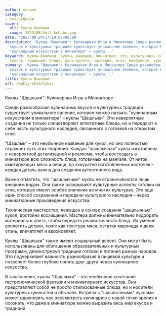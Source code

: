 ```yaml
---
author: morava
category:
- без-рубрики
cover:
  alt: Куклы Шашлыки
  image: 2023/08/doll-kebabs.jpg
date: '2023-08-24T17:19:07+00:00'
description: 'Куклы "Шашлыки": Кулинарная Игра в Миниатюре Среди разнообразия кулинарных
  вкусов и культурных традиций существует уникальное явление, которое можно назвать
  "кулинарным искусством в миниатюре" – куклы...'
keywords: Куклы Шашлыки, куклы, шашлыки, миниатюре, это, культурных, создания, разнообразия,
  вкусов, традиций, блюда, культурного, наследия, огне, необычное, кукол
summary: 'Куклы "Шашлыки": Кулинарная Игра в Миниатюре Среди разнообразия кулинарных
  вкусов и культурных традиций существует уникальное явление, которое можно назвать
  "кулинарным искусством в миниатюре" – куклы...'
title: Куклы Шашлыки
url: /kukly-shashlyki/
---
```


Куклы "Шашлыки": Кулинарная Игра в Миниатюре

Среди разнообразия кулинарных вкусов и культурных традиций существует уникальное явление, которое можно назвать "кулинарным искусством в миниатюре" – куклы "Шашлыки". Эти невероятные создания не только олицетворяют аппетитные блюда, но и передают в себе часть культурного наследия, связанного с готовкой на открытом огне.

"Шашлык" – это необычное название для кукол, но оно полностью отражает суть этих творений. Каждая "шашлычная" кукла изготовлена с невероятной детализацией и реализма, чтобы воссоздать в миниатюре всю сложность блюд, готовимых на мангале. От ниток, имитирующих мясо и овощи, до аккуратно изготовленных косточек – каждая деталь важна для создания аутентичного вида.

Важно отметить, что "шашлычные" куклы не ограничиваются лишь внешним видом. Они также раскрывают культурные аспекты готовки на огне, которые имеют особое значение во многих культурах. Это еще один способ сохранения и передачи культурного наследия – через миниатюрные произведения искусства.

Техническая мастерство, лежащее в основе создания "шашлычных" кукол, достойно восхищения. Мастера должны внимательно подобрать материалы и цвета, чтобы передать реалистичность блюд. Их умение воплотить детали, такие как текстура мяса, остатки маринада и даже огонь, впечатляет и вдохновляет.

Куклы "Шашлыки" также имеют социальный аспект. Они могут быть использованы для обогащения образовательных и культурных программ, демонстрируя традиции готовки и питания разных народов. Это подчеркивает важность разнообразия в пищевой культуре и позволяет более глубоко понять друг друга через кулинарное искусство.

В заключение, куклы "Шашлыки" – это необычное сочетание гастрономической фантазии и миниатюрного искусства. Они представляют собой не просто стилизованные блюда, но и носители культурных ценностей и обычаев. Встреча с "шашлычными" куклами может вдохновить нас рассмотреть кулинарию с новой точки зрения и осознать, что даже в миниатюре можно выразить весь мир вкусов и традиций.